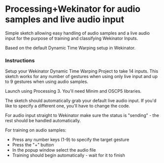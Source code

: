 # Processing+Wekinator for audio samples and live audio input

Simple sketch allowing easy handling of audio samples and a live audio input for the purpose of training and classifying Wekinator Inputs.

Based on the default Dynamic Time Warping setup in Wekinator.


### Instructions

Setup your Wekinator Dynamic Time Warping Project to take 14 inputs. 
This sketch works for any number of gestures when using only live input and up to 9 gestures when using audio samples.

Launch using Processing 3.
You'll need Minim and OSCP5 libraries.

The sketch should automatically grab your default live audio input. If you'd like to specify a different one, you'll have to change the code.

For audio input straight to Wekinator make sure the status is "sending" - the rest should be handled automatically.

For training on audio samples:
- Press any number keys (1-9) to specify the target gesture
- Press the "+" button
- In the popup window select the audio file
- Training should begin automatically - wait for it to finish
